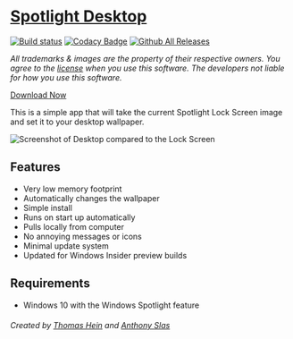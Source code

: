 # [Spotlight Desktop](https://wallpaper.onlineth.com)

[![Build status](https://ci.appveyor.com/api/projects/status/8gvvjrrjfyn7gmdn?svg=true)](https://ci.appveyor.com/project/onlineth/spotlight-desktop) [![Codacy Badge](https://api.codacy.com/project/badge/Grade/1a5059f545b34c12b5532646618c524f)](https://www.codacy.com/app/online/Spotlight-Desktop?utm_source=github.com&amp;utm_medium=referral&amp;utm_content=onlineth/Spotlight-Desktop&amp;utm_campaign=Badge_Grade) 
[![Github All Releases](https://img.shields.io/github/downloads/onlineth/Spotlight-Desktop/total.svg)](https://github.com/onlineth/Spotlight-Desktop/releases/latest)

*All trademarks & images are the property of their respective owners. You agree to the [license](LICENSE) when you use this software. The developers not liable for how you use this software.*

[Download Now](https://github.com/onlineth/Spotlight-Desktop/releases)

This is a simple app that will take the current Spotlight Lock Screen image and set it to your desktop wallpaper.

![Screenshot of Desktop compared to the Lock Screen](/screenshots/comparison.png)

## Features

- Very low memory footprint
- Automatically changes the wallpaper
- Simple install
- Runs on start up automatically
- Pulls locally from computer
- No annoying messages or icons
- Minimal update system
- Updated for Windows Insider preview builds

## Requirements

- Windows 10 with the Windows Spotlight feature

###### Created by [Thomas Hein](https://onlineth.com) and [Anthony Slas](https://github.com/AnthonySlas)
